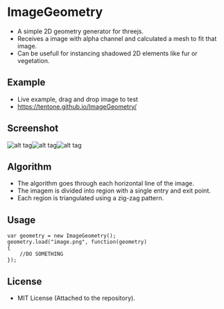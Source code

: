# ImageGeometry
 - A simple 2D geometry generator for threejs.
 - Receives a image with alpha channel and calculated a mesh to fit that image.
 - Can be usefull for instancing shadowed 2D elements like fur or vegetation.

## Example
 - Live example, drag and drop image to test
 - https://tentone.github.io/ImageGeometry/

## Screenshot
![alt tag](https://raw.githubusercontent.com/tentone/ImageGeometry/master/screenshot/a.jpg)![alt tag](https://raw.githubusercontent.com/tentone/ImageGeometry/master/screenshot/b.jpg)![alt tag](https://raw.githubusercontent.com/tentone/ImageGeometry/master/screenshot/c.jpg)

## Algorithm
 - The algorithm goes through each horizontal line of the image.
 - The imagem is divided into region with a single entry and exit point.
 - Each region is triangulated using a zig-zag pattern.

## Usage
```
var geometry = new ImageGeometry();
geometry.load("image.png", function(geometry)
{
	//DO SOMETHING
});
```

## License
 - MIT License (Attached to the repository).

